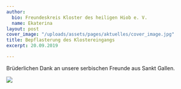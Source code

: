 ```yaml
---
author:
  bio: Freundeskreis Kloster des heiligen Hiob e. V.
  name: Ekaterina
layout: post
cover_image: "/uploads/assets/pages/aktuelles/cover_image.jpg"
title: Bepflasterung des Klostereingangs
excerpt: 20.09.2019

---
```

Brüderlichen Dank an unsere serbischen Freunde aus Sankt Gallen.

![](https://res.cloudinary.com/hiobmon/image/upload/v1569158286/media/2019/01f1a3cc-6071-4b77-982e-380dfccdffff_b4dpo7.jpg)